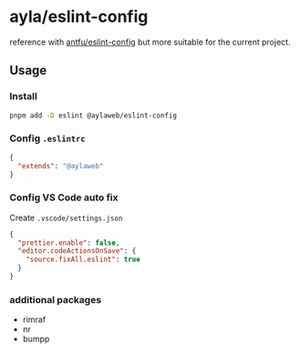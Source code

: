 # ayla/eslint-config
reference with [antfu/eslint-config](https://github.com/antfu/eslint-config) but more suitable for the current project.
## Usage

### Install

```bash
pnpm add -D eslint @aylaweb/eslint-config
```
### Config `.eslintrc`

```json
{
  "extends": "@aylaweb"
}
```
### Config VS Code auto fix

Create `.vscode/settings.json`

```json
{
  "prettier.enable": false,
  "editor.codeActionsOnSave": {
    "source.fixAll.eslint": true
  }
}
```

### additional packages
- rimraf
- nr
- bumpp
